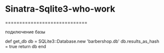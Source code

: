 # Sinatra-Sqlite3-who-work
=============================

подключение базы

def get_db
  db = SQLite3::Database.new 'barbershop.db'
  db.results_as_hash = true
  return db
end
